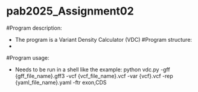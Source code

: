 # pab2025_Assignment02
#Program description:
- The program is a Variant Density Calculator (VDC) 
#Program structure:
- 
#Program usage:
- Needs to be run in a shell like the example:
python vdc.py -gff {gff_file_name}.gff3 -vcf {vcf_file_name}.vcf -var {vcf}.vcf -rep {yaml_file_name}.yaml -ftr exon,CDS